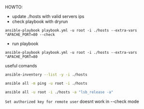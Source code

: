 HOWTO:

- update ./hosts with valid servers ips
- check playbook with dryrun

`ansible-playbook playbook.yml -u root -i ./hosts --extra-vars "APACHE_PORT=80 --check`

- run playbook 

`ansible-playbook playbook.yml -u root -i ./hosts --extra-vars "APACHE_PORT=80`


useful comands
```bash
ansible-inventory --list -y -i ./hosts

ansible all -m ping -u root -i ./hosts

ansible all -u root -i ./hosts -a "lsb_release -a"
```

`Set authorized key for remote user` doesnt work in --check mode